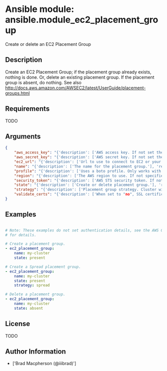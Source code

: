# Ansible module: ansible.module_ec2_placement_group


Create or delete an EC2 Placement Group

## Description

Create an EC2 Placement Group; if the placement group already exists, nothing is done. Or, delete an existing placement group. If the placement group is absent, do nothing. See also http://docs.aws.amazon.com/AWSEC2/latest/UserGuide/placement-groups.html

## Requirements

TODO

## Arguments

``` json
{
    "aws_access_key": "{'description': ['AWS access key. If not set then the value of the AWS_ACCESS_KEY_ID, AWS_ACCESS_KEY or EC2_ACCESS_KEY environment variable is used.'], 'aliases': ['ec2_access_key', 'access_key']}",
    "aws_secret_key": "{'description': ['AWS secret key. If not set then the value of the AWS_SECRET_ACCESS_KEY, AWS_SECRET_KEY, or EC2_SECRET_KEY environment variable is used.'], 'aliases': ['ec2_secret_key', 'secret_key']}",
    "ec2_url": "{'description': ['Url to use to connect to EC2 or your Eucalyptus cloud (by default the module will use EC2 endpoints). Ignored for modules where region is required. Must be specified for all other modules if region is not used. If not set then the value of the EC2_URL environment variable, if any, is used.']}",
    "name": "{'description': ['The name for the placement group.'], 'required': True}",
    "profile": "{'description': ['Uses a boto profile. Only works with boto >= 2.24.0.'], 'version_added': '1.6'}",
    "region": "{'description': ['The AWS region to use. If not specified then the value of the AWS_REGION or EC2_REGION environment variable, if any, is used. See U(http://docs.aws.amazon.com/general/latest/gr/rande.html#ec2_region)'], 'required': False, 'aliases': ['aws_region', 'ec2_region']}",
    "security_token": "{'description': ['AWS STS security token. If not set then the value of the AWS_SECURITY_TOKEN or EC2_SECURITY_TOKEN environment variable is used.'], 'aliases': ['access_token'], 'version_added': '1.6'}",
    "state": "{'description': ['Create or delete placement group.'], 'required': False, 'default': 'present', 'choices': ['present', 'absent']}",
    "strategy": "{'description': ['Placement group strategy. Cluster will cluster instances into a low-latency group in a single Availability Zone, while Spread spreads instances across underlying hardware.'], 'required': False, 'default': 'cluster', 'choices': ['cluster', 'spread']}",
    "validate_certs": "{'description': ['When set to "no", SSL certificates will not be validated for boto versions >= 2.6.0.'], 'type': 'bool', 'default': True, 'version_added': '1.5'}",
}
```

## Examples


``` yaml

# Note: These examples do not set authentication details, see the AWS Guide
# for details.

# Create a placement group.
- ec2_placement_group:
    name: my-cluster
    state: present

# Create a Spread placement group.
- ec2_placement_group:
    name: my-cluster
    state: present
    strategy: spread

# Delete a placement group.
- ec2_placement_group:
    name: my-cluster
    state: absent


```

## License

TODO

## Author Information
  - ['Brad Macpherson (@iiibrad)']
